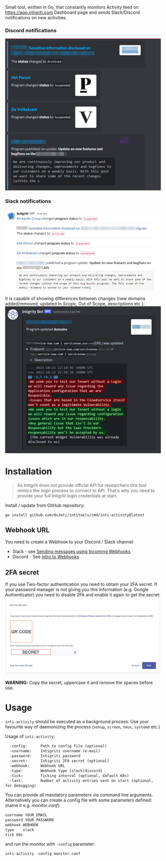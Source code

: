Small tool, written in Go, that constantly monitors Activity feed on https://app.intigriti.com Dashboard page and sends Slack/Discord notifications on new activities. 

### Discord notifications
![Discord notification](https://github.com/0xJeti/intitools/raw/main/image/discord-notify.png)
### Slack notifications
![Slack notification](https://github.com/0xJeti/intitools/raw/main/image/slack-notify.png)

It is capable of showing differences between changes (new domains added/removed, updated In Scope, Out of Scope, descriptions etc.):
![Discord changes](https://github.com/0xJeti/intitools/raw/main/image/discord-changes.png)


# Installation
> As Intigriti does not provide official API for researchers this tool mimics the login process to connect to API. That's why you need to provide your full Intigriti login credentials at start.

Install / update from GitHub repository:
```
go install github.com/0xJeti/intitools/cmd/inti-activity@latest
```

## Webhook URL
You need to create a Webhook to your Discord / Slack channel:
  * Slack - see [Sending messages using Incoming Webhooks](https://api.slack.com/messaging/webhooks)
  * Discord - See [Intro to Webhooks](https://support.discord.com/hc/en-us/articles/228383668-Intro-to-Webhooks)

## 2FA secret
If you use Two-factor authentication you need to obtain your 2FA secret. If your password manager is not giving you this information (e.g. Google Authenticator) you need to disable 2FA and enable it again to get the secret:
![2FA Secret](https://github.com/0xJeti/intitools/raw/main/image/2fa-secret.jpg)

**WARNING:** Copy the secret, uppercase it and remove the spaces before use. 
# Usage
`inti-activity` should be executed as a background process. Use your favourite way of daemonizing the process (`nohup`, `screen`, `tmux`, `systemd` etc.)

Usage of `inti-activity`:
```
  -config:      Path to config file (optional)
  -username:    Intigriti username (e-mail)
  -password:    Intigriti password
  -secret:      Intigriti 2FA secret (optional) 
  -webhook:     Webhook URL
  -type:        Webhook type [slack|discord]
  -tick:        Ticking interval (optional, dafault 60s)
  -last:        Number of activity entries sent on start (optional, for debugging)
```

You can provide all mandatory parameters via command line arguments.
Alternatively you can create a config file with some parameters defined: (name it e.g. *monitor.conf*):

```
username YOUR_EMAIL
password YOUR_PASSWORD
webhook WEBHOOK
type    slack
tick 60s
```

and run the monitor with `-config` parameter:
```
inti-activity -config monitor.conf
```
